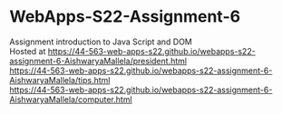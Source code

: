 # WebApps-S22-Assignment-6
Assignment introduction to Java Script and DOM<br>
Hosted at <https://44-563-web-apps-s22.github.io/webapps-s22-assignment-6-AishwaryaMallela/president.html><br>
<https://44-563-web-apps-s22.github.io/webapps-s22-assignment-6-AishwaryaMallela/tips.html><br>
<https://44-563-web-apps-s22.github.io/webapps-s22-assignment-6-AishwaryaMallela/computer.html><br>

